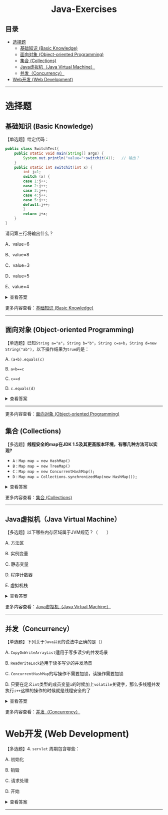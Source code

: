 <div align="center">

<h1>Java-Exercises</h1>

</div>

<h2>目录</h2>

- [选择题](#选择题)
  - [基础知识 (Basic Knowledge)](#基础知识-basic-knowledge)
  - [面向对象 (Object-oriented Programming)](#面向对象-object-oriented-programming)
  - [集合 (Collections)](#集合-collections)
  - [Java虚拟机（Java Virtual Machine）](#java虚拟机java-virtual-machine)
  - [并发（Concurrency）](#并发concurrency)
- [Web开发 (Web Development)](#web开发-web-development)

---

# 选择题

## 基础知识 (Basic Knowledge)

【单选题】给定代码：

```java
public class SwitchTest{
    public static void main(String[] args) {
        System.out.println("value="+switchit(4));   // 输出？
    }
    public static int switchit(int x) {
        int j=1;
        switch (x) {
        case 1:j++;
        case 2:j++;
        case 3:j++;
        case 4:j++;
        case 5:j++;
        default:j++;
        }
        return j+x;
    }
}
```

请问第三行将输出什么？

A、value=6

B、value=8

C、value=3

D、value=5

E、value=4

<details>
<summary>查看答案</summary>


**正确答案：B**

由于没有`break`语句，从`case 4`开始会一直执行到最后，`j`自加`3`次变成了`4`，最后结果返回`8`。

</details>

更多内容查看：[基础知识 (Basic Knowledge)](/Practice-Exercises/Basic-Knowledge.md)

---

## 面向对象 (Object-oriented Programming)

【单选题】已知`String a="a"`，`String b="b"`，`String c=a+b`，`String d=new String("ab")`，以下操作结果为`true`的是：

A. `(a+b).equals(c)`

B. `a+b==c`

C. `c==d`

D. `c.equals(d)`

<details>
<summary> 查看答案</summary>


> **正确答案：A和D**

知识点总结：

> **1. == 和 equals() 比较：**

- **== 操作符：**
  - 用于比较基本数据类型时，比较的是值。
  - 用于比较引用类型时，比较的是引用指向的地址。

- **equals() 方法：**
  - 在Object类中，其作用与 == 相同。
  - 在String类中，被重写，比较的是对象中的内容。

> **2. String对象的两种创建方式：**

- **第一种方式：**
  - `String str1 = "aaa";`
  - 字符串字面量在常量池中创建，如果常量池中已存在，则直接引用。

- **第二种方式：**
  - `String str2 = new String("aaa");`
  - 会在堆中和常量池中（如果常量池中还没有相同的字符串对象）创建两个对象。

- **比较：**
  - `System.out.println(str1 == str2); // false`

> **3. String类型的常量池：**

- **两种使用方法：**
  - 直接使用双引号声明的String对象会存储在常量池中。
  - 使用`String.intern()`方法，如果常量池中已包含相同内容的字符串，则返回常量池中的引用，否则在常量池中创建并返回引用。

- **示例：**
  ```java
  String s1 = new String("AAA");
  String s2 = s1.intern();
  String s3 = "AAA";
  System.out.println(s2);        // AAA
  System.out.println(s1 == s2);  // false
  System.out.println(s2 == s3);  // true
  ```

> **4. 字符串拼接：**

- **不同方式的对象创建：**
  ```java
  String a = "a";             // 常量池中的对象
  String b = "b";             // 常量池中的对象
  String str1 = "a" + "b";   // 常量池中的对象
  String str2 = a + b;       // 在堆上创建的新对象
  String str3 = "ab";        // 常量池中的对象
  ```
- **比较：**
  ```java
  System.out.println(str1 == str2); // false
  System.out.println(str1 == str3); // true
  System.out.println(str2 == str3); // false
  ```

</details>

---

更多内容查看：[面向对象 (Object-oriented Programming)](/Practice-Exercises/Object-Oriented.md)


## 集合 (Collections)

【多选题】**线程安全的map在JDK 1.5及其更高版本环境，有哪几种方法可以实现?**


- `A` :  `Map map = new HashMap()`
- `B` :  `Map map = new TreeMap()`
- `C` :  `Map map = new ConcurrentHashMap();`
- `D` :  `Map map = Collections.synchronizedMap(new HashMap());`

<details>
<summary> 查看答案</summary>

**正确答案：C D**

知识点：

1. `HashMap`，`TreeMap` 未进行同步考虑，是线程不安全的。 
2. `HashTable` 和 `ConcurrentHashMap` 都是线程安全的。区别在于他们对加锁的范围不同，`HashTable` 对整张`Hash`表进行加锁，而`ConcurrentHashMap`将`Hash`表分为`16`桶(`segment`)，每次只对需要的桶进行加锁。
3. `Collections` 类提供了`synchronizedXxx()`方法，可以将指定的集合包装成线程同步的集合，即使用同步机制保证多线程访问的安全性。比如：
   ```java
    List  list = Collections.synchronizedList(new ArrayList());
   
    Set  set = Collections.synchronizedSet(new HashSet());
   ```

</details>

更多内容查看：[集合 (Collections)](/Practice-Exercises/Collections.md)

---

## Java虚拟机（Java Virtual Machine）

【多选题】以下哪些内存区域属于JVM规范？（　　）

A. 方法区

B. 实例变量

C. 静态变量

D. 程序计数器

E. 虚拟机栈

<details>
<summary> 查看答案</summary>

**正确答案：A D E**

知识点：

`Java` 虚拟机内存区域主要分为五个部分：程序计数器（ `PC` 寄存器）、虚拟机栈、本地方法栈、堆、方法区/元空间。

| 内存区域          | 描述                                                                                         |
| ----------------- | -------------------------------------------------------------------------------------------- |
| **程序计数器**    | 记录当前线程执行的字节码行号指示器。每个线程都有独立的程序计数器。                           |
| **虚拟机栈**      | 用于存储局部变量和方法调用的信息。每个线程在执行Java方法时拥有对应的虚拟机栈。               |
| **本地方法栈**    | 与虚拟机栈类似，为本地（Native）方法服务，执行本地方法时使用。                               |
| **堆**            | 存储对象实例，被所有线程共享。垃圾回收主要针对堆进行。                                       |
| **方法区/元空间** | 存储类的结构信息、常量、静态变量等。在Java 8及之前称为"永久代"，在Java 8及之后称为"元空间"。 |

具体细节：

1. **程序计数器：**
   - 每个线程都有一个独立的程序计数器（ `PC` 寄存器）。
   - 记录当前线程执行的字节码行号指示器，也就是记录线程当前执行到哪条指令了。
   - 在多线程环境下，会切换执行不同线程的任务。

2. **虚拟机栈：**
   - 为每个线程分配一个虚拟机栈。
   - 存储局部变量、操作数栈、动态链接、方法出口等信息。
   - 栈帧（Stack Frame）：每个方法在执行时都会创建一个栈帧，栈帧包含方法的局部变量表和操作数栈等信息。

3. **本地方法栈：**
   - 与虚拟机栈类似，为执行本地方法服务。
   - 本地方法是用其他语言（如C语言）编写的方法，通过Java Native Interface（JNI）调用。

4. **堆：**
   - 存储对象实例，被所有线程共享。
   - 主要进行垃圾回收的区域，通过垃圾回收器管理内存。

5. **方法区/元空间：**
   - 存储类的结构信息、常量、静态变量等。
   - 在Java 8及之前称为"永久代"，在Java 8及之后称为"元空间"。
   - 在元空间中，类的元数据被存储在本地内存中，而不是堆中。

</details>

更多内容查看：[Java虚拟机（Java Virtual Machine）](/Practice-Exercises/Java-Virtual-Machine.md)

---

## 并发（Concurrency）

【单选题】下列关于`Java并发`的说法中正确的是（）

A. `CopyOnWriteArrayList`适用于写多读少的并发场景

B. `ReadWriteLock`适用于读多写少的并发场景

C. `ConcurrentHashMap`的写操作不需要加锁，读操作需要加锁

D. 只要在定义`int`类型的成员变量`i`的时候加上`volatile`关键字，那么多线程并发执行`i++`这样的操作的时候就是线程安全的了

<details>
<summary> 查看答案</summary>

**正确答案：B**

知识点：

A. `CopyOnWriteArrayList`适用于写少读多的并发场景

B. `ReadWriteLock`即为读写锁，他要求写与写之间互斥，读与写之间互斥，    读与读之间可以并发执行。在读多写少的情况下可以提高效率

C. `ConcurrentHashMap`是同步的`HashMap`，读写都加锁

D，`volatile`只保证多线程操作的可见性，不保证原子性


>  CopyOnWrite是一种用于处理**读多写少**并发场景的优化策略，简称COW。它的基本思想是在并发访问时，不直接修改当前对象，而是在修改操作时创建一个新的副本（拷贝），然后在副本上进行修改。这样可以保证读操作不受影响，而写操作则不会影响到正在进行的读操作。在Java中，从JDK 1.5开始，Java并发包提供了两个使用CopyOnWrite机制实现的并发容器，它们分别是CopyOnWriteArrayList和CopyOnWriteArraySet。这两个容器的实现方式类似，都是通过在写操作时复制底层数组来实现的。
>
> 在JDK 1.7之前，ConcurrentHashMap采用了分段锁机制，通过将整个数据结构分为多个段（Segment），每个段都有一个独立的锁。这样设计的目的是为了提高并发度，不同段的数据可以被不同的线程同时修改，从而减小锁的粒度，提高并发性。然而，这种分段锁机制在一些高并发的场景下仍然存在一定的性能瓶颈，尤其是在访问不同段的数据时需要获取多个锁的情况。因此，在JDK 1.8中，ConcurrentHashMap的实现进行了较大的改进。在JDK 1.8中，ConcurrentHashMap的实现摒弃了分段锁的设计，而是采用了与HashMap类似的数组+链表（或红黑树）的方式实现，读写都加锁。具体而言，它使用了一种称为CAS（Compare and Swap）的无锁算法，以及在必要时的synchronized关键字来确保并发安全。
>
> volatile并不能保证操作的原子性。例如，如果一个线程对volatile变量进行递增操作，虽然这个递增操作是原子的，但是由于没有锁的保护，其他线程仍然可能同时进行写操作，导致最终的结果并非是预期的原子递增。


</details>

更多内容查看：[并发（Concurrency）](/Practice-Exercises/Concurrency.md)


# Web开发 (Web Development)

【多选题】4. `servlet` 周期包含哪些：

A. 初始化

B. 销毁

C. 请求处理

D. 开始

<details>
<summary> 查看答案</summary>

**正确答案：ABC**

`Servlet`的生命周期主要包括以下三个阶段：

1. 初始化：当`Servlet`第一次被请求或者服务器启动时，`Servlet`容器会加载`Servlet`类并调用其`init()`方法进行初始化。这个阶段只会执行一次。
2. 请求处理：每当有客户端请求到达`Servlet`时，`Servlet`容器会创建一个新的线程并调用`Servlet`的`service()`方法进行请求处理。这个阶段可能会执行多次，对应每一次客户端的请求。
3. 销毁：当`Servlet`容器关闭或者`Servlet`被从服务中移除时，`Servlet`容器会调用`Servlet`的`destroy()`方法进行资源清理和销毁操作。这个阶段只会执行一次。

选项D "开始"并不是`Servlet`生命周期的一部分，所以正确答案是ABC。

</details>

---

<!-- # 异常处理 (Exception Handling) -->

<!-- # 反射机制 (Reflection Mechanism) -->

<!-- # 注解 (Annotations) -->

<!-- # 泛型 (Generics) -->

<!-- # IO (Input/Output) -->

<!-- # JDBC编程 (JDBC Programming) -->

<!-- # Web开发 (Web Development) -->